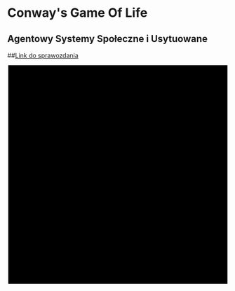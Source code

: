 # Conway's Game Of Life
## Agentowy Systemy Społeczne i Usytuowane
##[Link do sprawozdania](https://docs.google.com/document/d/1Sa2vWvFRX4TYHBRK8x4UIH9RLasBFMnOQFfy5oZBRNw/edit?usp=sharing)
<p align=center>
<img src="intro.gif">
</p>


